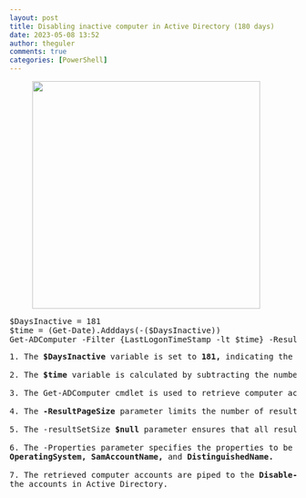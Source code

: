 ```yaml
---
layout: post
title: Disabling inactive computer in Active Directory (180 days)
date: 2023-05-08 13:52
author: theguler
comments: true
categories: [PowerShell]
---
```

<!-- wp:image {"id":8141,"width":"400px","height":"auto","sizeSlug":"large","linkDestination":"none"} -->
<figure class="wp-block-image size-large is-resized"><img src="https://theguler.wordpress.com/wp-content/uploads/2023/08/p-remoting.jpg?w=660" alt="" class="wp-image-8141" style="width:400px;height:auto" /></figure>
<!-- /wp:image -->

<!-- wp:preformatted -->
<pre class="wp-block-preformatted">$DaysInactive = 181<br>$time = (Get-Date).Adddays(-($DaysInactive))<br>Get-ADComputer -Filter {LastLogonTimeStamp -lt $time} -ResultPageSize 2000 -resultSetSize $null -Properties Name, OperatingSystem, SamAccountName, DistinguishedNamE | Disable-ADAccount</pre>
<!-- /wp:preformatted -->

<!-- wp:preformatted -->
<pre class="wp-block-preformatted">1. The <strong>$DaysInactive</strong> variable is set to <strong>181,</strong> indicating the number of days of inactivity after which a computer account is considered inactive.<br><br>2. The <strong>$time </strong>variable is calculated by subtracting the number of days specified in $DaysInactive from the current date and time.<br><br>3. The Get-ADComputer cmdlet is used to retrieve computer accounts from Active Directory based on the <strong>filter</strong> <strong>{LastLogonTimeStamp -lt $time}.</strong> This filter selects computer accounts whose LastLogonTimeStamp is less than the specified $time.<br><br>4. The <strong>-ResultPageSize</strong> parameter limits the number of results returned per page to 2000.<br><br>5. The -resultSetSize <strong>$null</strong> parameter ensures that all results are retrieved.<br><br>6. The -Properties parameter specifies the properties to be included in the output, such as Name,<br><strong>OperatingSystem,</strong> <strong>SamAccountName,</strong> and <strong>DistinguishedName.</strong><br><br>7. The retrieved computer accounts are piped to the <strong>Disable-ADAccount</strong> cmdlet, which disables<br>the accounts in Active Directory.</pre>
<!-- /wp:preformatted -->

<!-- wp:paragraph -->
<p></p>
<!-- /wp:paragraph -->
